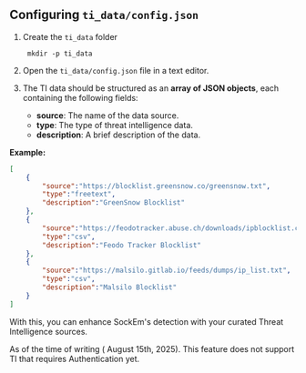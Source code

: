 ## Configuring `ti_data/config.json`

1. Create the `ti_data` folder

        mkdir -p ti_data

2. Open the `ti_data/config.json` file in a text editor.
3. The TI data should be structured as an **array of JSON objects**, each containing the following fields:

    - **source**: The name of the data source.
    - **type**: The type of threat intelligence data.
    - **description**: A brief description of the data.

**Example:**
```json
[
    {
        "source":"https://blocklist.greensnow.co/greensnow.txt",
        "type":"freetext",
        "description":"GreenSnow Blocklist"
    },
    {
        "source":"https://feodotracker.abuse.ch/downloads/ipblocklist.csv",
        "type":"csv",
        "description":"Feodo Tracker Blocklist"
    },
    {
        "source":"https://malsilo.gitlab.io/feeds/dumps/ip_list.txt",
        "type":"csv",
        "description":"Malsilo Blocklist"
    }
]
```

With this, you can enhance SockEm's detection with your curated Threat Intelligence sources.

As of the time of writing ( August 15th, 2025). This feature does not support TI that requires Authentication yet.